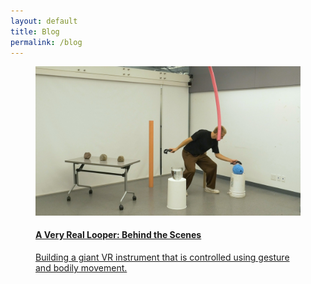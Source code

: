 ```yaml
---
layout: default
title: Blog
permalink: /blog
---
```


<html>

<section class="projects">

  <article class="grid-section">

  <figure class="grid-object">
      <a href="/a-very-real-looper-post" title="A Very Real Looper">
        <img src="assets/img/frontpage/looper_controllers.jpg">
        <figcaption>
          <h4>A Very Real Looper: Behind the Scenes</h4>
          <p>Building a giant VR instrument that is controlled using gesture and bodily movement.</p>
        </figcaption>
        </a>
      </figure>


  </article>
</section>
</html>	
